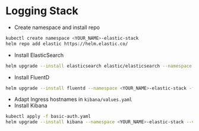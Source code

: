 # Logging Stack

* Create namespace and install repo

```sh
kubectl create namespace <YOUR_NAME>-elastic-stack
helm repo add elastic https://helm.elastic.co/
```

* Install ElasticSearch

```sh
helm upgrade --install elasticsearch elastic/elasticsearch --namespace <YOUR_NAME>-elastic-stack --version 7.9.3 -f elasticsearch/values.yaml --set data.terminationGracePeriodSeconds=0
```

* Install FluentD

```sh
helm upgrade --install fluentd --namespace <YOUR_NAME>-elastic-stack -f fluentd-elasticsearch/values.yaml --version 2.4.1 bitnami/fluentd
```

* Adapt Ingress hostnames in `kibana/values.yaml`
* Install Kibana

```sh
kubectl apply -f basic-auth.yaml
helm upgrade --install kibana --namespace <YOUR_NAME>-elastic-stack --version 7.9.3 elastic/kibana -f kibana/values.yaml
```
